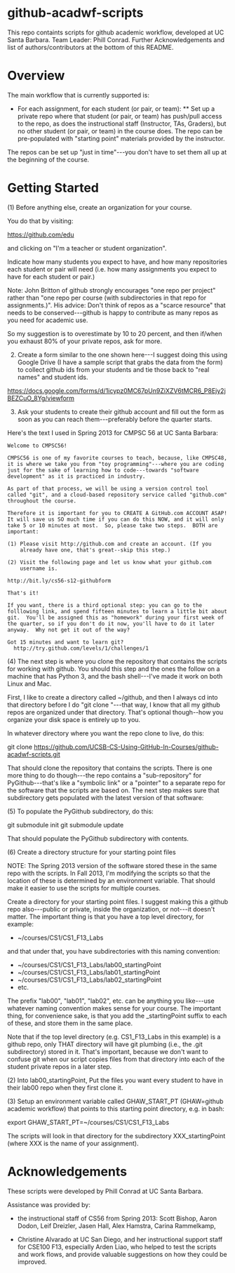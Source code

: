 github-acadwf-scripts
=====================

This repo containts scripts for github academic workflow, developed at UC Santa Barbara.  Team Leader: Phill Conrad.  Further Acknowledgements and list of authors/contributors at the bottom of this README.

Overview
========

The main workflow that is currently supported is:

* For each assignment, for each student (or pair, or team):
** Set up a private repo where that student (or pair, or team) has push/pull access to the repo, as does the instructional staff (Instructor, TAs, Graders), but no other student (or pair, or team) in the course does.    The repo can be pre-populated with "starting point" materials provided by the instructor.

The repos can be set up "just in time"---you don't have to set them all up at the beginning of the course.


Getting Started
===============

(1) Before anything else, create an organization for your course.

You do that by visiting:

https://github.com/edu

and clicking on "I'm a teacher or student organization".

Indicate how many students you expect to have, and how many
repositories each student or pair will need (i.e. how many assignments
you expect to have for each student or pair.)

Note: John Britton of github strongly encourages "one repo per
project" rather than "one repo per course (with subdirectories in that
repo for assignments.)".  His advice: Don't think of repos as a
"scarce resource" that needs to be conserved---github is happy to
contribute as many repos as you need for academic use.   

So my suggestion is to overestimate by 10 to 20 percent, and then if/when you
exhaust 80% of your private repos, ask for more.    

2) Create a form similar to the one shown here---I suggest doing this
using Google Drive (I have a sample script that grabs the data from
the form) to collect github ids from your students and tie those back
to "real names" and student ids.

https://docs.google.com/forms/d/1icypz0MC67pUn9ZiXZV6tMCR6_P8Ejy2jBEZCuO_8Yg/viewform

3) Ask your students to create their github account and fill out the
form as soon as you can reach them---preferably before the quarter
starts.

Here's the text I used in Spring 2013 for CMPSC 56 at UC Santa Barbara:

```
Welcome to CMPSC56!

CMPSC56 is one of my favorite courses to teach, because, like CMPSC48,
it is where we take you from "toy programming"---where you are coding
just for the sake of learning how to code---towards "software
development" as it is practiced in industry.

As part of that process, we will be using a version control tool
called "git", and a cloud-based repository service called "github.com"
throughout the course.

Therefore it is important for you to CREATE A GitHub.com ACCOUNT ASAP!
It will save us SO much time if you can do this NOW, and it will only
take 5 or 10 minutes at most.  So, please take two steps.  BOTH are
important:

(1) Please visit http://github.com and create an account. (If you
    already have one, that's great--skip this step.)

(2) Visit the following page and let us know what your github.com
    username is.

http://bit.ly/cs56-s12-githubform

That's it!

If you want, there is a third optional step: you can go to the
folllowing link, and spend fifteen minutes to learn a little bit about
git.  You'll be assigned this as "homework" during your first week of
the quarter, so if you don't do it now, you'll have to do it later
anyway.  Why not get it out of the way?

Got 15 minutes and want to learn git? 
  http://try.github.com/levels/1/challenges/1

```


(4)  The next step is where you clone the repository that contains the scripts for working with github.   You should this step and the ones the follow on a machine that has Python 3, and the bash shell---I've made it work on both Linux and Mac.     

First, I like to create a directory called ~/github, and then I always
cd into that directory before I do "git clone <url>"---that way, I
know that all my github repos are organized under that directory.
That's optional though--how you organize your disk space is entirely up to you.

In whatever directory where you want the repo clone to live, do this:

git clone https://github.com/UCSB-CS-Using-GitHub-In-Courses/github-acadwf-scripts.git

That should clone the repository that contains the scripts.  There is one more thing to do though---the repo contains a "sub-repository" for PyGithub---that's like a "symbolic link" or a "pointer" to a separate repo for the software that the scripts are based on.  The next step makes sure that subdirectory gets populated with the latest version of that software:

(5) To populate the PyGithub subdirectory, do this:

git submodule init
git submodule update

That should populate the PyGithub subdirectory with contents.

(6) Create a directory structure for your starting point files 

NOTE: The Spring 2013 version of the software stored these in the same repo with the scripts.   In Fall 2013, I'm modifying the 
scripts so that the location of these is determined by an environment variable.   That should make it easier to use the 
scripts for multiple courses.

Create a directory for your starting point files.    I suggest making this a github repo also---public or private, inside the organization, or not---it doesn't matter.    The important thing is that you have a top level directory, for example:

* ~/courses/CS1/CS1_F13_Labs 

and that under that, you have subdirectories with this naming convention:

* ~/courses/CS1/CS1_F13_Labs/lab00_startingPoint
* ~/courses/CS1/CS1_F13_Labs/lab01_startingPoint
* ~/courses/CS1/CS1_F13_Labs/lab02_startingPoint
* etc.

The prefix "lab00", "lab01", "lab02", etc. can be anything you like---use whatever naming convention makes sense for your course.  The important thing, for convenience sake, is that you add the _startingPoint suffix to each of these, and store them in the same place.

Note that if the top level directory (e.g. CS1_F13_Labs in this example) is a github repo, only THAT directory will have git plumbing (i.e., the .git subdirectory) stored in it.    That's important, because we don't want to confuse git when our script copies files from that directory into each of the student private repos in a later step.

(2) Into lab00_startingPoint, Put the files you want every student to have in their lab00 repo when they first clone it.

(3) Setup an environment variable called GHAW_START_PT (GHAW=github academic workflow) that points to this starting point directory, e.g. in bash:

export GHAW_START_PT=~/courses/CS1/CS1_F13_Labs

The scripts will look in that directory for the subdirectory XXX_startingPoint (where XXX is the name of your assignment).




Acknowledgements
================


These scripts were developed by Phill Conrad at UC Santa Barbara.

Assistance was provided by:

* the instructional staff of CS56 from Spring 2013: Scott Bishop, Aaron Dodon, Leif Dreizler, Jasen Hall, Alex Hamstra, Carina Rammelkamp, 

* Christine Alvarado at UC San Diego, and her instructional support
  staff for CSE100 F13, especially Arden Liao, who helped to test the
  scripts and work flows, and provide valuable suggestions on how they
  could be improved.
